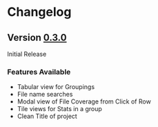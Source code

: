 # Changelog

## Version [0.3.0](https://github.com/chiefpansancolt/devise_materialize/releases/tag/0.3.0)

Initial Release

### Features Available

- Tabular view for Groupings
- File name searches
- Modal view of File Coverage from Click of Row
- Tile views for Stats in a group
- Clean Title of project
